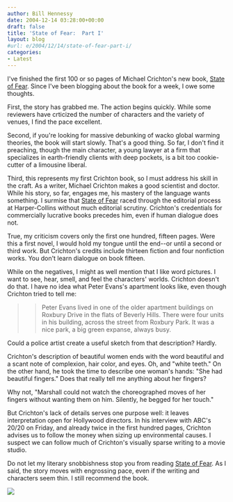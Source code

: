 ```yaml
---
author: Bill Hennessy
date: 2004-12-14 03:28:00+00:00
draft: false
title: 'State of Fear:  Part I'
layout: blog
#url: e/2004/12/14/state-of-fear-part-i/
categories:
- Latest
---
```


I've finished the first 100 or so pages of Michael Crichton's new book, [State of Fear](https://www.amazon.com/exec/obidos/redirect?tag=hennesssview-20&path=tg%2Fdetail%2F-%2F0066214130%2Fqid%3D1102908263%2Fsr%3D8-1%2Fref%3Dpd_csp_1%3Fv%3Dglance%26s%3Dbooks%26n%3D507846). Since I've been blogging about the book for a week, I owe some thoughts.




First, the story has grabbed me. The action begins quickly. While some reviewers have crticized the number of characters and the variety of venues, I find the pace excellent. 




Second, if you're looking for massive debunking of wacko global warming theories, the book will start slowly. That's a good thing. So far, I don't find it preaching, though the main character, a young lawyer at a firm that specializes in earth-friendly clients with deep pockets, is a bit too cookie-cutter of a limousine liberal.




Third, this represents my first Crichton book, so I must address his skill in the craft. As a writer, Michael Crichton makes a good scientist and doctor. While his story, so far, engages me, his mastery of the language wants something. I surmise that [State of Fear](https://www.amazon.com/exec/obidos/redirect?tag=hennesssview-20&path=tg%2Fdetail%2F-%2F0066214130%2Fqid%3D1102908263%2Fsr%3D8-1%2Fref%3Dpd_csp_1%3Fv%3Dglance%26s%3Dbooks%26n%3D507846) raced through the editorial process at Harper-Collins without much editorial scrutiny. Crichton's credentials for commercially lucrative books precedes him, even if human dialogue does not.




True, my criticism covers only the first one hundred, fifteen pages. Were this a first novel, I would hold my tongue until the end--or until a second or third work. But Crichton's credits include thirteen fiction and four nonfiction works. You don't learn dialogue on book fifteen.




While on the negatives, I might as well mention that I like word pictures. I want to see, hear, smell, and feel the characters' worlds. Crichton doesn't do that. I have no idea what Peter Evans's apartment looks like, even though Crichton tried to tell me:




> 

> 
> > 

>> 
>> Peter Evans lived in one of the older apartment buildings on Roxbury Drive in the flats of Beverly Hills. There were four units in his building, across the street from Roxbury Park. It was a nice park, a big green expanse, always busy.
>> 
>> 
> 
> 




Could a police artist create a useful sketch from that description? Hardly.




Crichton's description of beautiful women ends with the word beautiful and a scant note of complexion, hair color, and eyes. Oh, and "white teeth." On the other hand, he took the time to describe one woman's hands: "She had beautiful fingers." Does that really tell me anything about her fingers?




Why not, "Marshall could not watch the choreographed moves of her fingers without wanting them on him. Silently, he begged for her touch." 




But Crichton's lack of details serves one purpose well: it leaves interpretation open for Hollywood directors. In his interview with ABC's 20/20 on Friday, and already twice in the first hundred pages, Crichton advises us to follow the money when sizing up environmental causes. I suspect we can follow much of Crichton's visually sparse writing to a movie studio.




Do not let my literary snobbishness stop you from reading [State of Fear](https://www.amazon.com/exec/obidos/redirect?tag=hennesssview-20&path=tg%2Fdetail%2F-%2F0066214130%2Fqid%3D1102908263%2Fsr%3D8-1%2Fref%3Dpd_csp_1%3Fv%3Dglance%26s%3Dbooks%26n%3D507846). As I said, the story moves with engrossing pace, even if the writing and characters seem thin. I still recommend the book. 

![](https://blog.billhennessy.com/aggbug.aspx?PostID=873)

